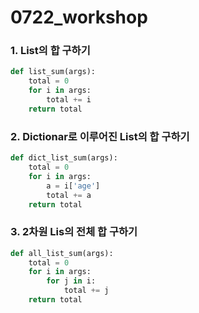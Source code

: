 # 0722_workshop



### 1. List의 합 구하기

```python
def list_sum(args):
    total = 0
    for i in args:
        total += i
    return total
```





### 2. Dictionar로 이루어진 List의 합 구하기

```python
def dict_list_sum(args):
    total = 0 
    for i in args: 
        a = i['age']
        total += a
    return total
```



### 3. 2차원 Lis의 전체 합 구하기

```python
def all_list_sum(args):
    total = 0
    for i in args:
        for j in i:
            total += j
    return total
```

